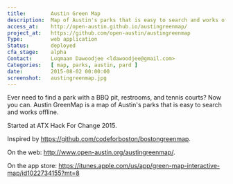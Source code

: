 ```yaml
---
title:        Austin Green Map
description:  Map of Austin's parks that is easy to search and works offline.
access_at:    http://open-austin.github.io/austingreenmap/
project_at:   https://github.com/open-austin/austingreenmap
Type:         web application
Status:       deployed
cfa_stage:    alpha
Contact:      Luqmaan Dawoodjee <ldawoodjee@gmail.com>
Categories:   [ map, parks, austin, pard ]
date:         2015-08-02 00:00:00
screenshot:   austingreenmap.jpg
---
```


Ever need to find a park with a BBQ pit, restrooms, and tennis courts? Now you can. Austin GreenMap is a map of Austin's parks that is easy to search and works offline.

Started at ATX Hack For Change 2015.

Inspired by https://github.com/codeforboston/bostongreenmap.

On the web: http://www.open-austin.org/austingreenmap/.

On the app store: https://itunes.apple.com/us/app/green-map-interactive-map/id1022734155?mt=8

